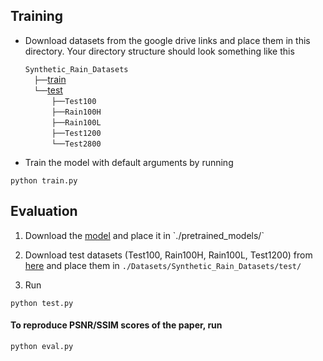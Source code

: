 
## Training
- Download datasets from the google drive links and place them in this directory. Your directory structure should look something like this
  
  `Synthetic_Rain_Datasets` <br/>
  `├──`[train](https://drive.google.com/drive/folders/1Hnnlc5kI0v9_BtfMytC2LR5VpLAFZtVe?usp=sharing)  <br/>
  `└──`[test](https://drive.google.com/drive/folders/1PDWggNh8ylevFmrjo-JEvlmqsDlWWvZs?usp=sharing)  <br/>
      `├──Test100`   <br/>
      `├──Rain100H`  <br/>
      `├──Rain100L`  <br/>
      `├──Test1200`  <br/>
      `└──Test2800`


- Train the model with default arguments by running

```
python train.py
```


## Evaluation

1. Download the [model]([https://drive.google.com/file/d/1bcfBS9ZribWwQyK2SmsJbkrQ23RYWQom/view?usp=share_link](https://drive.google.com/file/d/18P-lAXRXZa2gr7NW9NB_LrNrb4lsiyAg/view?usp=sharing)) and place it in `./pretrained_models/`

2. Download test datasets (Test100, Rain100H, Rain100L, Test1200) from [here](https://drive.google.com/drive/folders/1PDWggNh8ylevFmrjo-JEvlmqsDlWWvZs?usp=sharing) and place them in `./Datasets/Synthetic_Rain_Datasets/test/`

3. Run
```
python test.py
```

#### To reproduce PSNR/SSIM scores of the paper, run
```
python eval.py
```
